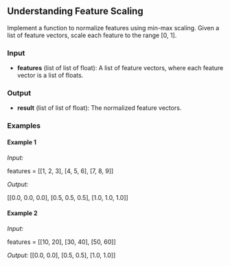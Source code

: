 ## Understanding Feature Scaling

Implement a function to normalize features using min-max scaling. Given a list of feature vectors, scale each feature to the range [0, 1].

### Input

- **features** (list of list of float): A list of feature vectors, where each feature vector is a list of floats.

### Output

- **result** (list of list of float): The normalized feature vectors.

### Examples

#### Example 1

*Input:*

features = [[1, 2, 3], [4, 5, 6], [7, 8, 9]]

*Output:*

[[0.0, 0.0, 0.0], [0.5, 0.5, 0.5], [1.0, 1.0, 1.0]]

#### Example 2

*Input:*

features = [[10, 20], [30, 40], [50, 60]]

*Output:*
[[0.0, 0.0], [0.5, 0.5], [1.0, 1.0]]
